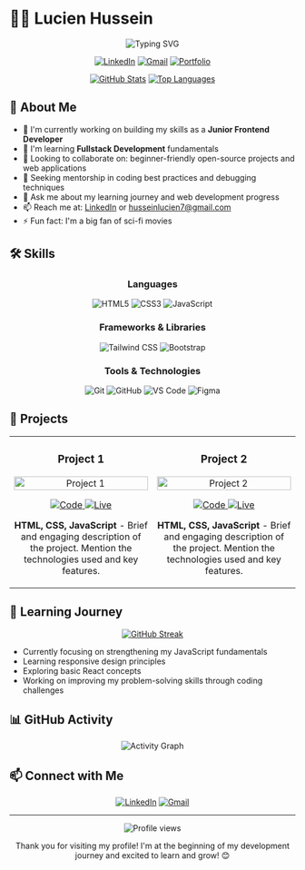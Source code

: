 # 👨‍💻 Lucien Hussein

<div align="center">
  <img src="https://readme-typing-svg.herokuapp.com?font=Fira+Code&pause=1000&color=6A5ACD&center=true&vCenter=true&width=435&lines=Junior+Frontend+Developer;Aspiring+Fullstack+Developer;Enthusiastic+Problem+Solver" alt="Typing SVG" />
</div>

<div align="center">
  
  [![LinkedIn](https://img.shields.io/badge/LinkedIn-0077B5?style=for-the-badge&logo=linkedin&logoColor=white)](https://www.linkedin.com/in/lucien-hussein-4878052b6/)
  [![Gmail](https://img.shields.io/badge/Gmail-D14836?style=for-the-badge&logo=gmail&logoColor=white)](mailto:husseinlucien7@gmail.com)
  [![Portfolio](https://img.shields.io/badge/Portfolio-000000?style=for-the-badge&logo=vercel&logoColor=white)](https://readme-rlk2lmq4q-luhu18s-projects.vercel.app/)
  
</div>

<div align="center">
  
  [![GitHub Stats](https://github-readme-stats.vercel.app/api?username=luhu18&show_icons=true&theme=tokyonight)](https://github.com/anuraghazra/github-readme-stats)
  [![Top Languages](https://github-readme-stats.vercel.app/api/top-langs/?username=luhu18&layout=compact&theme=tokyonight)](https://github.com/anuraghazra/github-readme-stats)
  
</div>

## 🚀 About Me

- 🔭 I'm currently working on building my skills as a **Junior Frontend Developer**
- 🌱 I'm learning **Fullstack Development** fundamentals
- 👯 Looking to collaborate on: beginner-friendly open-source projects and web applications
- 🤔 Seeking mentorship in coding best practices and debugging techniques
- 💬 Ask me about my learning journey and web development progress
- 📫 Reach me at: [LinkedIn](https://www.linkedin.com/in/lucien-hussein-4878052b6/) or [husseinlucien7@gmail.com](mailto:husseinlucien7@gmail.com)
- ⚡ Fun fact: I'm a big fan of sci-fi movies

## 🛠️ Skills

<div align="center">
  
  ### Languages
  ![HTML5](https://img.shields.io/badge/HTML5-E34F26?style=for-the-badge&logo=html5&logoColor=white)
  ![CSS3](https://img.shields.io/badge/CSS3-1572B6?style=for-the-badge&logo=css3&logoColor=white)
  ![JavaScript](https://img.shields.io/badge/JavaScript-F7DF1E?style=for-the-badge&logo=javascript&logoColor=black)
  
  ### Frameworks & Libraries
  ![Tailwind CSS](https://img.shields.io/badge/Tailwind_CSS-38B2AC?style=for-the-badge&logo=tailwind-css&logoColor=white)
  ![Bootstrap](https://img.shields.io/badge/Bootstrap-563D7C?style=for-the-badge&logo=bootstrap&logoColor=white)
  
  ### Tools & Technologies
  ![Git](https://img.shields.io/badge/Git-F05032?style=for-the-badge&logo=git&logoColor=white)
  ![GitHub](https://img.shields.io/badge/GitHub-100000?style=for-the-badge&logo=github&logoColor=white)
  ![VS Code](https://img.shields.io/badge/VS_Code-0078D4?style=for-the-badge&logo=visual%20studio%20code&logoColor=white)
  ![Figma](https://img.shields.io/badge/Figma-F24E1E?style=for-the-badge&logo=figma&logoColor=white)
  
</div>

## 📂 Projects

<table>
  <tr>
    <td width="50%">
      <h3 align="center">Project 1</h3>
      <div align="center">
        <a href="PROJECT_URL" target="_blank">
          <img src="https://dummyimage.com/600x400/000/fff&text=Project+1" alt="Project 1" width="100%"/>
        </a>
        <p>
          <a href="PROJECT_URL" target="_blank">
            <img src="https://img.shields.io/badge/Code-black?style=for-the-badge&logo=github" alt="Code"/>
          </a>
          <a href="DEMO_URL" target="_blank">
            <img src="https://img.shields.io/badge/Live-blueviolet?style=for-the-badge&logo=vercel" alt="Live"/>
          </a>
        </p>
        <p><strong>HTML, CSS, JavaScript</strong> - Brief and engaging description of the project. Mention the technologies used and key features.</p>
      </div>
    </td>
    <td width="50%">
      <h3 align="center">Project 2</h3>
      <div align="center">
        <a href="PROJECT_URL" target="_blank">
          <img src="https://dummyimage.com/600x400/000/fff&text=Project+2" alt="Project 2" width="100%"/>
        </a>
        <p>
          <a href="PROJECT_URL" target="_blank">
            <img src="https://img.shields.io/badge/Code-black?style=for-the-badge&logo=github" alt="Code"/>
          </a>
          <a href="DEMO_URL" target="_blank">
            <img src="https://img.shields.io/badge/Live-blueviolet?style=for-the-badge&logo=vercel" alt="Live"/>
          </a>
        </p>
        <p><strong>HTML, CSS, JavaScript</strong> - Brief and engaging description of the project. Mention the technologies used and key features.</p>
      </div>
    </td>
  </tr>
</table>

## 🌱 Learning Journey

<div align="center">
  
  [![GitHub Streak](https://github-readme-streak-stats.herokuapp.com/?user=luhu18&theme=tokyonight)](https://git.io/streak-stats)
  
</div>

- Currently focusing on strengthening my JavaScript fundamentals
- Learning responsive design principles
- Exploring basic React concepts
- Working on improving my problem-solving skills through coding challenges

## 📊 GitHub Activity

<div align="center">
  
  ![Activity Graph](https://github-readme-activity-graph.vercel.app/graph?username=luhu18&theme=github)
  
</div>

## 📫 Connect with Me

<div align="center">
  
  [![LinkedIn](https://img.shields.io/badge/LinkedIn-0077B5?style=for-the-badge&logo=linkedin&logoColor=white)](https://www.linkedin.com/in/lucien-hussein-4878052b6/)
  [![Gmail](https://img.shields.io/badge/Gmail-D14836?style=for-the-badge&logo=gmail&logoColor=white)](mailto:husseinlucien7@gmail.com)
  
</div>

---

<div align="center">
  <img src="https://komarev.com/ghpvc/?username=luhu18&color=blueviolet&style=flat-square" alt="Profile views"/>
  <p>Thank you for visiting my profile! I'm at the beginning of my development journey and excited to learn and grow! 😊</p>
</div>
